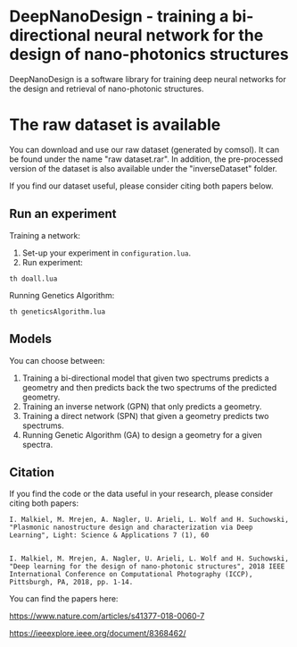 # DeepNanoDesign - training a bi-directional neural network for the design of nano-photonics structures

DeepNanoDesign is a software library for training deep neural networks for the design and retrieval of nano-photonic structures.

# The raw dataset is available 
You can download and use our raw dataset (generated by comsol). It can be found under the name "raw dataset.rar".
In addition, the pre-processed version of the dataset is also available under the "inverseDataset" folder.

If you find our dataset useful, please consider citing both papers below.


## Run an experiment
Training a network:
1. Set-up your experiment in `configuration.lua`.
2. Run experiment:
```
th doall.lua
```

Running Genetics Algorithm:
```
th geneticsAlgorithm.lua
```

## Models
You can choose between:
1) Training a bi-directional model that given two spectrums predicts a geometry and then predicts back the two spectrums of the predicted
geometry.
2) Training an inverse network (GPN) that only predicts a geometry.
3) Training a direct network (SPN) that given a geometry predicts two spectrums. 
4) Running Genetic Algorithm (GA) to design a geometry for a given spectra.

## Citation

If you find the code or the data useful in your research, please consider citing both papers: 
```
I. Malkiel, M. Mrejen, A. Nagler, U. Arieli, L. Wolf and H. Suchowski, "Plasmonic nanostructure design and characterization via Deep Learning", Light: Science & Applications 7 (1), 60


I. Malkiel, M. Mrejen, A. Nagler, U. Arieli, L. Wolf and H. Suchowski, "Deep learning for the design of nano-photonic structures", 2018 IEEE International Conference on Computational Photography (ICCP), Pittsburgh, PA, 2018, pp. 1-14.
```
You can find the papers here: 

https://www.nature.com/articles/s41377-018-0060-7

https://ieeexplore.ieee.org/document/8368462/
